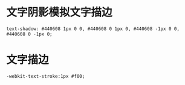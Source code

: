 # 文字阴影模拟文字描边
```
text-shadow: #440608 1px 0 0, #440608 0 1px 0, #440608 -1px 0 0, #440608 0 -1px 0;
```

# 文字描边
```
-webkit-text-stroke:1px #f00;
```
